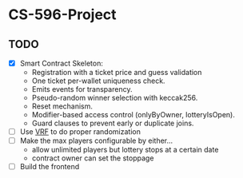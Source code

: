 # CS-596-Project

## TODO
- [x] Smart Contract Skeleton:
    - Registration with a ticket price and guess validation
    - One ticket per-wallet uniqueness check.
    - Emits events for transparency.
    - Pseudo-random winner selection with keccak256.
    - Reset mechanism.
    - Modifier-based access control (onlyByOwner, lotteryIsOpen).
    - Guard clauses to prevent early or duplicate joins.
- [ ] Use [VRF](https://docs.chain.link/vrf) to do proper randomization
- [ ] Make the max players configurable by either...
    - allow unlimited players but lottery stops at a certain date
    - contract owner can set the stoppage
- [ ] Build the frontend